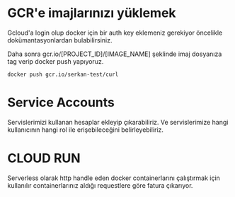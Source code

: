 # GCR'e imajlarınızı yüklemek

Gcloud'a login olup docker için bir auth key eklemeniz gerekiyor öncelikle dokümantasyonlardan bulabilirsiniz.

Daha sonra gcr.io/[PROJECT_ID]/[IMAGE_NAME] şeklinde imaj dosyanıza tag verip docker push yapıyoruz.

```
docker push gcr.io/serkan-test/curl
```

# Service Accounts

Servislerimizi kullanan hesaplar ekleyip çıkarabiliriz. Ve servislerimize hangi kullanıcının hangi rol ile erişebileceğini belirleyebiliriz.

# CLOUD RUN

Serverless olarak http handle eden docker containerlarını çalıştırmak için kullanılır containerlarınız aldığı requestlere göre fatura çıkarıyor.
